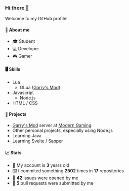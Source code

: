 ### Hi there 👋

Welcome to my GitHub profile!

#### 🧍 About me
- 🎓 Student
- 💻 Developer
- 🎮 Gamer

#### 🖥️ Skills
- Lua
  - GLua ([Garry's Mod](https://store.steampowered.com/app/4000/Garrys_Mod/ "Garry's Mod on Steam"))
- Javascript
  - Node.js
- HTML / CSS

#### 🚧 Projects
- [Garry's Mod](https://store.steampowered.com/app/4000/Garrys_Mod/ "Garry's Mod on Steam") server at [Modern Gaming](https://modern-gaming.net/ "Modern Gaming")
- Other personal projects, especially using Node.js
- Learning Java
- Learning Svelte / Sapper

#### 📈 Stats
- 🎂 My account is **3** years old
- ⌨️ I commited something **2502** times in **17** repositories
- 🐛 **42** issues were opened by me
- 🔗 **5** pull requests were submitted by me

